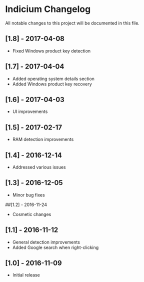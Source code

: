 # Indicium Changelog

All notable changes to this project will be documented in this file.

## [1.8] - 2017-04-08
- Fixed Windows product key detection

## [1.7] - 2017-04-04
- Added operating system details section
- Added Windows product key recovery

## [1.6] - 2017-04-03
- UI improvements

## [1.5] - 2017-02-17
- RAM detection improvements

## [1.4] - 2016-12-14
- Addressed various issues

## [1.3] - 2016-12-05
- Minor bug fixes

##[1.2] - 2016-11-24
- Cosmetic changes

## [1.1] - 2016-11-12
- General detection improvements
- Added Google search when right-clicking

## [1.0] - 2016-11-09
- Initial release
